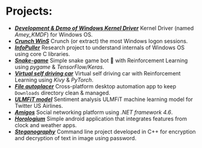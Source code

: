 # Projects:

- ***[Development & Demo of Windows Kernel Driver](https://github.com/apchavan/development-demo-Windows-KMDF)*** Kernel Driver (named *Amey_KMDF*) for Windows OS.
- ***[Crunch WinS](https://github.com/apchavan/Crunch-WinS)*** Crunch (or extract) the most Windows logon sessions.
- ***[InfoPuller](https://github.com/apchavan/InfoPuller)*** Research project to understand internals of Windows OS using core C libraries.
- ***[Snake-game](https://github.com/apchavan/ai-pygame-snake)*** Simple snake game bot 🐍 with Reinforcement Learning using _pygame_ & _TensorFlow/Keras_.
- ***[Virtual self driving car](https://github.com/apchavan/virtual-self-driving-car)*** Virtual self driving car with Reinforcement Learning using _Kivy_ & _PyTorch_.
- ***[File autoplacer](https://github.com/apchavan/File-autoplacer)*** Cross-platform desktop automation app to keep `Downloads` directory clean & managed.
- ***[ULMFiT model](https://github.com/apchavan/ULMFiT_Twitter)*** Sentiment analysis ULMFiT machine learning model for Twitter US Airlines.
- ***[Amigos](https://github.com/apchavan/amigos)*** Social networking platform using _.NET framework 4.6_.
- ***[Horologium](https://github.com/apchavan/horologium)*** Simple android application that integrates features from clock and weather apps.
- ***[Steganography](https://github.com/apchavan/steganography)*** Command line project developed in C++ for encryption and decryption of text in image using password.
